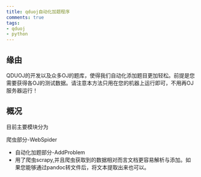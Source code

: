 ```yaml
---
title: qduoj自动化加题程序
comments: true
tags:
- qduoj
- python
---
```


## 缘由
QDUOJ的开发以及众多OJ的题库，使得我们自动化添加题目更加轻松。前提是您需要获得各OJ的测试数据。请注意本方法只用在您的机器上运行即可，不用再OJ服务器运行！

## 概况
目前主要模块分为

爬虫部分-WebSpider
* 自动化加题部分-AddProblem
* 用了爬虫scrapy,并且爬虫获取到的数据相对而言文档更容易解析与添加。如果您能够通过pandoc转文件后，将文本提取出来也可以。